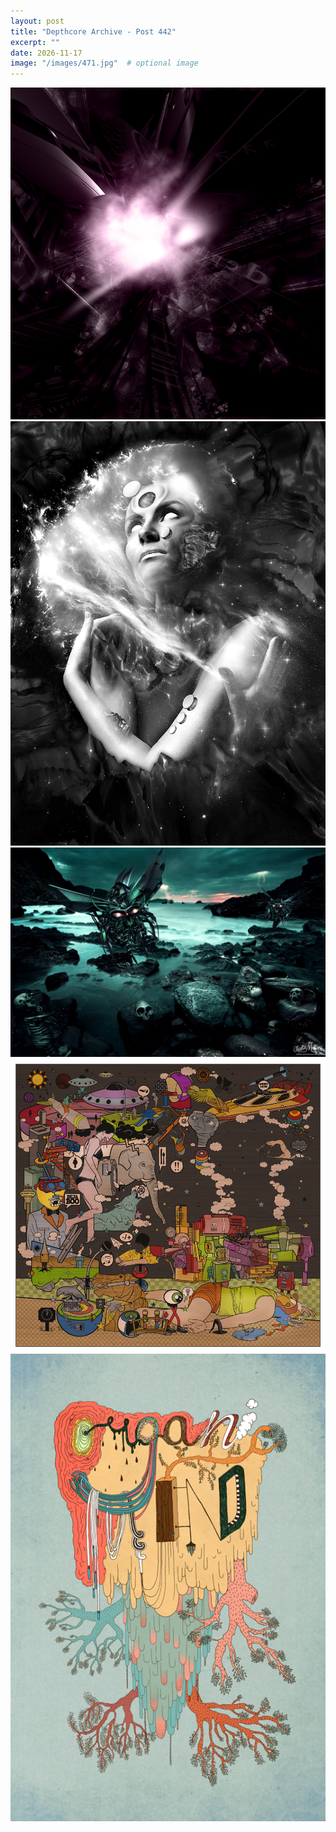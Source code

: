 ```yaml
---
layout: post
title: "Depthcore Archive - Post 442"
excerpt: ""
date: 2026-11-17
image: "/images/471.jpg"  # optional image
---
```


<img src="/images/471.jpg">
<img src="/images/4714.jpg" alt="4714.jpg"/>
<img src="/images/4715.jpg" alt="4715.jpg"/>
<img src="/images/4716.jpg" alt="4716.jpg"/>
<img src="/images/4717.jpg" alt="4717.jpg"/>
